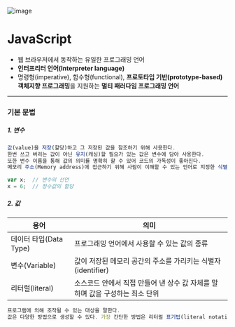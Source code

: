 ![image](https://img1.daumcdn.net/thumb/R1280x0/?scode=mtistory2&fname=http%3A%2F%2Fcfile10.uf.tistory.com%2Fimage%2F2149683A58CA6BF31324DD)
# JavaScript
  - 웹 브라우저에서 동작하는 유일한 프로그래밍 언어
  - **인터프리터 언어(Interpreter language)**
  - 명령형(imperative), 함수형(functional), **프로토타입 기반(prototype-based) 객체지향 프로그래밍**을 지원하는 **멀티 패러다임 프로그래밍 언어**
-----------------------------------------------------------------------------------------------------------------------------------------------

### 기본 문법

##### 1. 변수

```javascript
값(value)을 저장(할당)하고 그 저장된 값을 참조하기 위해 사용한다.
한번 쓰고 버리는 값이 아닌 유지(캐싱)할 필요가 있는 값은 변수에 담아 사용한다.
또한 변수 이름을 통해 값의 의미를 명확히 할 수 있어 코드의 가독성이 좋아진다.
메모리 주소(Memory address)에 접근하기 위해 사람이 이해할 수 있는 언어로 지정한 식별자(identifier)이다.

var x;  // 변수의 선언
x = 6;  // 정수값의 할당
```

##### 2. 값

|용어|의미|
|---|---|
|데이터 타입(Data Type)|프로그래밍 언어에서 사용할 수 있는 값의 종류|
|변수(Variable)|값이 저장된 메모리 공간의 주소를 가리키는 식별자(identifier)|
|리터럴(literal)|소스코드 안에서 직접 만들어 낸 상수 값 자체를 말하며 값을 구성하는 최소 단위|

```javascript
프로그램에 의해 조작될 수 있는 대상을 말한다.
값은 다양한 방법으로 생성할 수 있다. 가장 간단한 방법은 리터럴 표기법(literal notation)을 사용하는 것이다.
```
